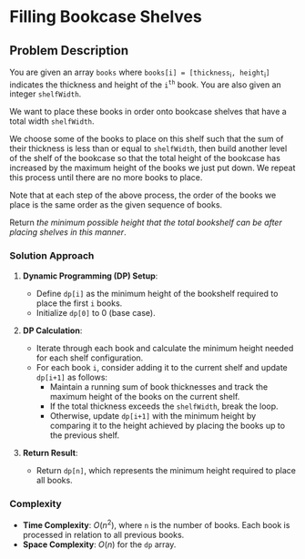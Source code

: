 # Filling Bookcase Shelves

## Problem Description

You are given an array `books` where `books[i] = [thickness`<sub>i</sub>`, height`<sub>i</sub>`]` indicates the thickness and height of the `i`<sup>`th`</sup> book. You are also given an integer `shelfWidth`.

We want to place these books in order onto bookcase shelves that have a total width `shelfWidth`.

We choose some of the books to place on this shelf such that the sum of their thickness is less than or equal to `shelfWidth`, then build another level of the shelf of the bookcase so that the total height of the bookcase has increased by the maximum height of the books we just put down. We repeat this process until there are no more books to place.

Note that at each step of the above process, the order of the books we place is the same order as the given sequence of books.

Return *the minimum possible height that the total bookshelf can be after placing shelves in this manner*.

### Solution Approach

1. **Dynamic Programming (DP) Setup**:
   - Define `dp[i]` as the minimum height of the bookshelf required to place the first `i` books.
   - Initialize `dp[0]` to 0 (base case).

2. **DP Calculation**:
   - Iterate through each book and calculate the minimum height needed for each shelf configuration.
   - For each book `i`, consider adding it to the current shelf and update `dp[i+1]` as follows:
     - Maintain a running sum of book thicknesses and track the maximum height of the books on the current shelf.
     - If the total thickness exceeds the `shelfWidth`, break the loop.
     - Otherwise, update `dp[i+1]` with the minimum height by comparing it to the height achieved by placing the books up to the previous shelf.

3. **Return Result**:
   - Return `dp[n]`, which represents the minimum height required to place all books.

### Complexity

- **Time Complexity**: $O(n^2)$, where `n` is the number of books. Each book is processed in relation to all previous books.
- **Space Complexity**: $O(n)$ for the `dp` array.
